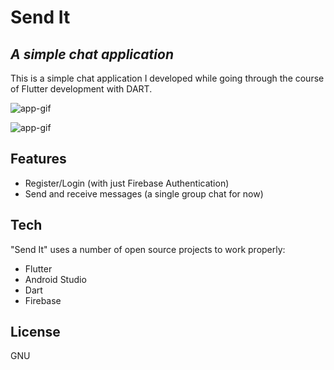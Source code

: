 # Send It
## _A simple chat application_

This is a simple chat application I developed while going through the course of Flutter development with DART.

![app-gif](https://media.giphy.com/media/4rl334F6VhQ5GtNAwB/giphy.gif)

![app-gif](https://media.giphy.com/media/KVier4AJY6aGRHPSs2/giphy.gif)

## Features

- Register/Login (with just Firebase Authentication)
- Send and receive messages (a single group chat for now)


## Tech

"Send It" uses a number of open source projects to work properly:

- Flutter
- Android Studio
- Dart
- Firebase
## License

GNU
